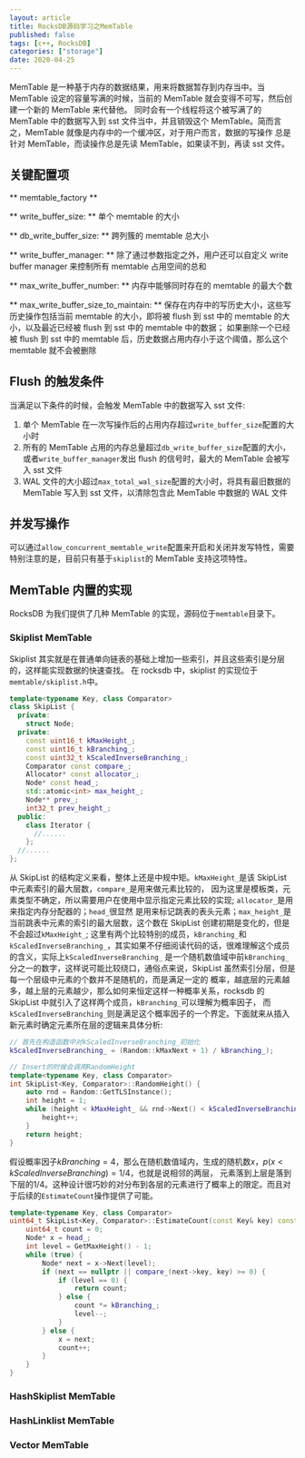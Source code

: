 ```yaml
---
layout: article
title: RocksDB源码学习之MemTable
published: false
tags: [c++, RocksDB]
categories: ["storage"]
date: 2020-04-25
---
```


MemTable 是一种基于内存的数据结果，用来将数据暂存到内存当中。当 MemTable 设定的容量写满的时候，当前的 MemTable 就会变得不可写，然后创建一个新的 MemTable 来代替他。
同时会有一个线程将这个被写满了的 MemTable 中的数据写入到 sst 文件当中，并且销毁这个 MemTable。简而言之，MemTable 就像是内存中的一个缓冲区，对于用户而言，数据的写操作
总是针对 MemTable，而读操作总是先读 MemTable，如果读不到，再读 sst 文件。

## 关键配置项

** memtable_factory **

** write_buffer_size: ** 单个 memtable 的大小

** db_write_buffer_size: ** 跨列簇的 memtable 总大小

** write_buffer_manager: ** 除了通过参数指定之外，用户还可以自定义 write buffer manager 来控制所有 memtable 占用空间的总和

** max_write_buffer_number: ** 内存中能够同时存在的 memtable 的最大个数

** max_write_buffer_size_to_maintain: ** 保存在内存中的写历史大小，这些写历史操作包括当前 memtable 的大小，即将被 flush 到 sst 中的 memtable 的大小，以及最近已经被 flush 到 sst 中的 memtable 中的数据；
如果删除一个已经被 flush 到 sst 中的 memtable 后，历史数据占用内存小于这个阈值，那么这个 memtable 就不会被删除

## Flush 的触发条件

当满足以下条件的时候，会触发 MemTable 中的数据写入 sst 文件:

1. 单个 MemTable 在一次写操作后的占用内存超过`write_buffer_size`配置的大小时
2. 所有的 MemTable 占用的内存总量超过`db_write_buffer_size`配置的大小，或者`write_buffer_manager`发出 flush 的信号时，最大的 MemTable 会被写入 sst 文件
3. WAL 文件的大小超过`max_total_wal_size`配置的大小时，将具有最旧数据的 MemTable 写入到 sst 文件，以清除包含此 MemTable 中数据的 WAL 文件

## 并发写操作

可以通过`allow_concurrent_memtable_write`配置来开启和关闭并发写特性，需要特别注意的是，目前只有基于`skiplist`的 MemTable 支持这项特性。

## MemTable 内置的实现

RocksDB 为我们提供了几种 MemTable 的实现，源码位于`memtable`目录下。

### Skiplist MemTable

Skiplist 其实就是在普通单向链表的基础上增加一些索引，并且这些索引是分层的，这样能实现数据的快速查找。
在 rocksdb 中，skiplist 的实现位于`memtable/skiplist.h`中。

```c++
template<typename Key, class Comparator>
class SkipList {
  private:
    struct Node;
  private:
    const uint16_t kMaxHeight_;
    const uint16_t kBranching_;
    const uint32_t kScaledInverseBranching_;
    Comparator const compare_;
    Allocator* const allocator_;
    Node* const head_;
    std::atomic<int> max_height_;
    Node** prev_;
    int32_t prev_height_;
  public:
    class Iterator {
      //......
    };
  //......
};
```

从 SkipList 的结构定义来看，整体上还是中规中矩。`kMaxHeight_`是该 SkipList 中元素索引的最大层数，`compare_`是用来做元素比较的，
因为这里是模板类，元素类型不确定，所以需要用户在使用中显示指定元素比较的实现; `allocator_`是用来指定内存分配器的；`head_`很显然
是用来标记跳表的表头元素；`max_height_`是当前跳表中元素的索引的最大层数，这个数在 SkipList 创建初期是变化的，但是不会超过`kMaxHeight_`;
这里有两个比较特别的成员，`kBranching_`和`kScaledInverseBranching_`，其实如果不仔细阅读代码的话，很难理解这个成员的含义，实际上`kScaledInverseBranching_`
是一个随机数值域中前`kBranching_`分之一的数字，这样说可能比较绕口，通俗点来说，SkipList 虽然索引分层，但是每一个层级中元素的个数并不是随机的，而是满足一定的
概率，越底层的元素越多，越上层的元素越少，那么如何来恒定这样一种概率关系，rocksdb 的 SkipList 中就引入了这样两个成员，`kBranching_`可以理解为概率因子，
而`kScaledInverseBranching_`则是满足这个概率因子的一个界定。下面就来从插入新元素时确定元素所在层的逻辑来具体分析:

```c++
// 首先在构造函数中对kScaledInverseBranching_初始化
kScaledInverseBranching_ = (Random::kMaxNext + 1) / kBranching_);

// Insert的时候会调用RandomHeight
template<typename Key, class Comparator>
int SkipList<Key, Comparator>::RandomHeight() {
    auto rnd = Random::GetTLSInstance();
    int height = 1;
    while (height < kMaxHeight_ && rnd->Next() < kScaledInverseBranching_) {
        height++;
    }
    return height;
}
```

假设概率因子$kBranching = 4$，那么在随机数值域内，生成的随机数$x$，$p(x < kScaledInverseBranching) = 1 / 4$，也就是说相邻的两层，
元素落到上层是落到下层的$1/4$。这种设计很巧妙的对分布到各层的元素进行了概率上的限定。而且对于后续的`EstimateCount`操作提供了可能。

```c++
template<typename Key, class Comparator>
uint64_t SkipList<Key, Comparator>::EstimateCount(const Key& key) const {
    uint64_t count = 0;
    Node* x = head_;
    int level = GetMaxHeight() - 1;
    while (true) {
        Node* next = x->Next(level);
        if (next == nullptr || compare_(next->key, key) >= 0) {
            if (level == 0) {
                return count;
            } else {
                count *= kBranching_;
                level--;
            }
        } else {
            x = next;
            count++;
        }
    }
}
```

### HashSkiplist MemTable

### HashLinklist MemTable

### Vector MemTable
